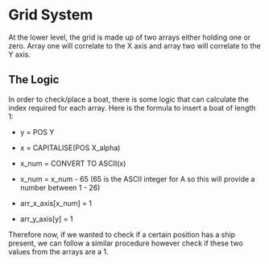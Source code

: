 # Grid System

At the lower level, the grid is made up of two arrays either holding one or zero. Array one will correlate to the X axis and array two will correlate to the Y axis.

## The Logic

In order to check/place a boat, there is some logic that can calculate the index required for each array. Here is the formula to insert a boat of length 1:

- y = POS Y
- x = CAPITALISE(POS X_alpha)
- x_num = CONVERT TO ASCII(x)
- x_num = x_num - 65	(65 is the ASCII integer for A so this will provide a number between 1 - 26)

- arr_x_axis[x_num] = 1
- arr_y_axis[y] = 1


Therefore now, if we wanted to check if a certain position has a ship present, we can follow a similar procedure however check if these two values from the arrays are a 1.
